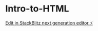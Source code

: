 # Intro-to-HTML

[Edit in StackBlitz next generation editor ⚡️](https://stackblitz.com/~/github.com/tameshia/Intro-to-HTML)